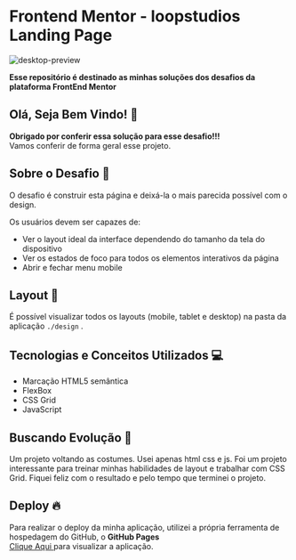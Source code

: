 # Frontend Mentor - loopstudios Landing Page

![desktop-preview](https://github.com/gabrielalencs/Frontend-Mentor-Challenges/assets/127636935/af178a6d-ef44-45eb-9ff0-a86094a1f93a)

**Esse repositório é destinado as minhas soluções dos desafios da plataforma FrontEnd Mentor**

## Olá, Seja Bem Vindo! 👋

**Obrigado por conferir essa solução para esse desafio!!!** 
<br>
Vamos conferir de forma geral esse projeto.

## Sobre o Desafio 🎯

O desafio é construir esta página e deixá-la o mais parecida possível com o design.

Os usuários devem ser capazes de:

- Ver o layout ideal da interface dependendo do tamanho da tela do dispositivo
- Ver os estados de foco para todos os elementos interativos da página
- Abrir e fechar menu mobile

## Layout 🎨

É possível visualizar todos os layouts (mobile, tablet e desktop) na pasta da aplicação ` ./design ` .

## Tecnologias e Conceitos Utilizados 💻

- Marcação HTML5 semântica
- FlexBox
- CSS Grid
- JavaScript

##  Buscando Evolução 🚀

Um projeto voltando as costumes. Usei apenas html css e js. Foi um projeto interessante para treinar minhas habilidades de layout e trabalhar com CSS Grid. Fiquei feliz com o resultado e pelo tempo que terminei o projeto.

## Deploy 🔥
 
Para realizar o deploy da minha aplicação, utilizei a própria ferramenta de hospedagem do GitHub, o **GitHub Pages**
<br>
<a href="https://gabrielalencs.github.io/Frontend-Mentor-Challenges/9.%20Loopstudios%20Landing%20Page/">Clique Aqui </a> para visualizar a aplicação.

